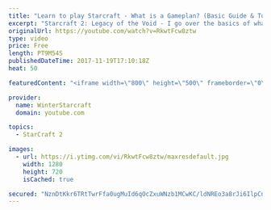 ```yaml
---
title: "Learn to play Starcraft - What is a Gameplan? (Basic Guide & Tutorial)"
excerpt: "Starcraft 2: Legacy of the Void - I go over the basics of what a gameplan in starcraft 2 is and how to put one together.  Note this is not a guide on WHAT gameplan you should be using as each race!"
originalUrl: https://youtube.com/watch?v=RkwtFcw8ztw
type: video
price: Free
length: PT9M54S
publishedDateTime: 2017-11-19T17:10:18Z
heat: 50

featuredContent: "<iframe width=\"800\" height=\"500\" frameborder=\"0\" src=\"https://www.youtube.com/embed/RkwtFcw8ztw\" allow=\"accelerometer; autoplay; encrypted-media; gyroscope; picture-in-picture\" allowfullscreen></iframe>"

provider:
  name: WinterStarcraft
  domain: youtube.com

topics:
  - StarCraft 2

images:
  - url: https://i.ytimg.com/vi/RkwtFcw8ztw/maxresdefault.jpg
    width: 1280
    height: 720
    isCached: true

secured: "NznDtKkr6TRtTwrFfa0ugMuId6qOcZxuWNzb1MCwKC/ldNREo3a8rJi6IlpCnNaV4lY0+Y7ZkvjFwH1DgxqDA30+bpmpIMalhPU065XMrBwyr7DXHfwTCgMCSEvGvEwy3ccbX4nc5zdaj3/q2pnC04HEUBA4SDn5DojgTISDInQKVHjZ/F9G/IVTiMYgDs9cD+ZUcIZES0RuigGbx4u39CgJE5JHruRTiBveUNVR0eGtdK9yPlxzzi7UZy8FoxP19jHZXPCMDLsVlfFPL+RP9OW2cu0+lSJhdE1ujW0wFp5Nn8Y28AJtdYN9yvGMGRnKF8pXrRsNo4NFG+WH08q+yAVvrbY6vqwPEGnh6E6BaGYQBIsLUv+DcTiIzSperwqL/QGUIf4uj05Gv0EwxpbAl6lEDfqQ/i7kdCqI8lGJnIA=;gceIIhawVCd3lUZ4XVPqcg=="
---
```


